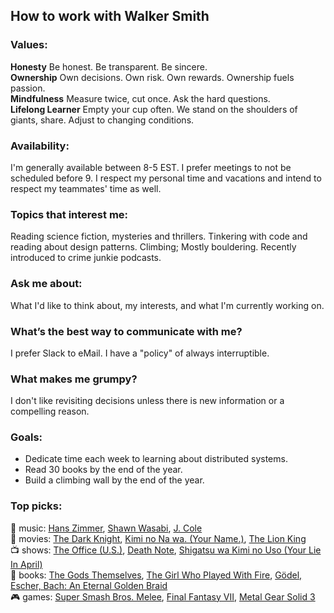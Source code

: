 ## How to work with Walker Smith

### Values:
**Honesty** Be honest. Be transparent. Be sincere.  
**Ownership** Own decisions. Own risk. Own rewards. Ownership fuels passion.  
**Mindfulness** Measure twice, cut once. Ask the hard questions.  
**Lifelong Learner** Empty your cup often. We stand on the shoulders of giants, share. Adjust to changing conditions.  

### Availability:
I'm generally available between 8-5 EST. I prefer meetings to not be scheduled before 9. I respect my personal time and vacations and intend to respect my teammates' time as well.

### Topics that interest me:
Reading science fiction, mysteries and thrillers. Tinkering with code and reading about design patterns. Climbing; Mostly bouldering. Recently introduced to crime junkie podcasts.

### Ask me about:
What I'd like to think about, my interests, and what I'm currently working on.

### What’s the best way to communicate with me?
I prefer Slack to eMail. I have a "policy" of always interruptible.

### What makes me grumpy?
I don't like revisiting decisions unless there is new information or a compelling reason.

### Goals:
* Dedicate time each week to learning about distributed systems.
* Read 30 books by the end of the year.
* Build a climbing wall by the end of the year.

### Top picks:
:musical_note: music: [Hans Zimmer](https://en.wikipedia.org/wiki/Hans_Zimmer), [Shawn Wasabi](https://en.wikipedia.org/wiki/Shawn_Wasabi), [J. Cole](https://en.wikipedia.org/wiki/J._Cole)  
:movie_camera: movies: [The Dark Knight](https://www.themoviedb.org/movie/155-the-dark-knight), [Kimi no Na wa. (Your Name.)](https://www.themoviedb.org/movie/372058-kimi-no-na-wa), [The Lion King](https://www.themoviedb.org/movie/8587-the-lion-king)  
:tv: shows: [The Office (U.S.)](https://www.netflix.com/title/70136120), [Death Note](https://myanimelist.net/anime/1535/Death_Note), [Shigatsu wa Kimi no Uso (Your Lie In April)](https://myanimelist.net/anime/23273/Shigatsu_wa_Kimi_no_Uso)  
:book: books: [The Gods Themselves](https://www.goodreads.com/book/show/41821.The_Gods_Themselves), [The Girl Who Played With Fire](https://www.goodreads.com/book/show/5060378-the-girl-who-played-with-fire), [Gödel, Escher, Bach: An Eternal Golden Braid](https://www.goodreads.com/book/show/24113.G_del_Escher_Bach)  
:video_game: games: [Super Smash Bros. Melee](https://www.igdb.com/games/super-smash-bros-melee), [Final Fantasy VII](https://www.igdb.com/games/final-fantasy-vii), [Metal Gear Solid 3](https://www.igdb.com/games/metal-gear-solid-3-snake-eater)  
